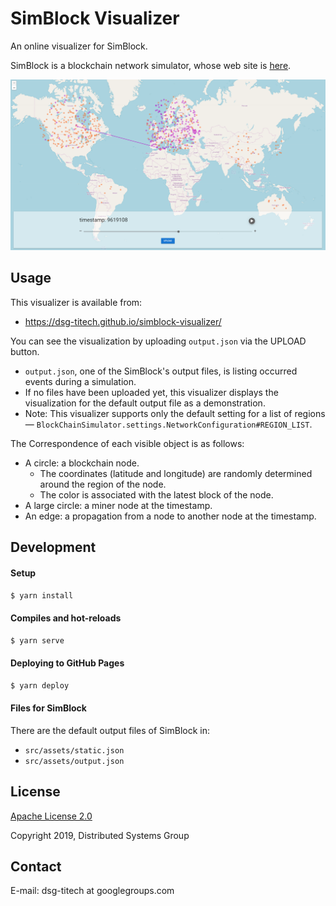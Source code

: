# SimBlock Visualizer

An online visualizer for SimBlock.

SimBlock is a blockchain network simulator, whose web site is [here](https://dsg-titech.github.io/simblock/).

![](/public/demo.png)

## Usage

This visualizer is available from:
- https://dsg-titech.github.io/simblock-visualizer/

You can see the visualization by uploading `output.json` via the UPLOAD button.
- `output.json`, one of the SimBlock's output files, is listing occurred events during a simulation.
- If no files have been uploaded yet, this visualizer displays the visualization for the default output file as a demonstration.
- Note: This visualizer supports only the default setting for a list of regions ― `BlockChainSimulator.settings.NetworkConfiguration#REGION_LIST`.

The Correspondence of each visible object is as follows:
- A circle: a blockchain node.
    - The coordinates (latitude and longitude) are randomly determined around the region of the node.
    - The color is associated with the latest block of the node.
- A large circle: a miner node at the timestamp.
- An edge: a propagation from a node to another node at the timestamp.

## Development

#### Setup

```sh
$ yarn install
```

#### Compiles and hot-reloads

```sh
$ yarn serve
```

#### Deploying to GitHub Pages

```sh
$ yarn deploy
```

#### Files for SimBlock

There are the default output files of SimBlock in:
- `src/assets/static.json`
- `src/assets/output.json`

## License

[Apache License 2.0](LICENSE)

Copyright 2019, Distributed Systems Group

## Contact

E-mail: dsg-titech at googlegroups.com
